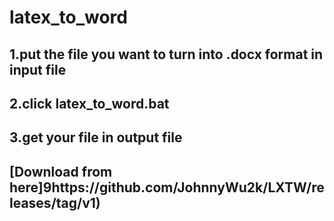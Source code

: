 # latex_to_word
## 1.put the file you want to turn into .docx format in input file
## 2.click latex_to_word.bat
## 3.get your file in output file

## [Download from here]9https://github.com/JohnnyWu2k/LXTW/releases/tag/v1)
